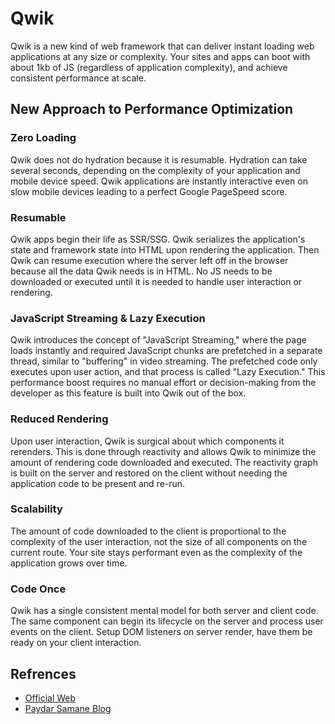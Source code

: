 # Qwik
Qwik is a new kind of web framework that can deliver instant loading web applications at any size or complexity. Your sites and apps can boot with about 1kb of JS (regardless of application complexity), and achieve consistent performance at scale.

## New Approach to Performance Optimization

### Zero Loading

Qwik does not do hydration because it is resumable. Hydration can take several seconds, depending on the complexity of your application and mobile device speed. Qwik applications are instantly interactive even on slow mobile devices leading to a perfect Google PageSpeed score.


### Resumable

Qwik apps begin their life as SSR/SSG. Qwik serializes the application's state and framework state into HTML upon rendering the application. Then Qwik can resume execution where the server left off in the browser because all the data Qwik needs is in HTML. No JS needs to be downloaded or executed until it is needed to handle user interaction or rendering.


### JavaScript Streaming & Lazy Execution

Qwik introduces the concept of "JavaScript Streaming," where the page loads instantly and required JavaScript chunks are prefetched in a separate thread, similar to "buffering" in video streaming. The prefetched code only executes upon user action, and that process is called "Lazy Execution." This performance boost requires no manual effort or decision-making from the developer as this feature is built into Qwik out of the box.


### Reduced Rendering

Upon user interaction, Qwik is surgical about which components it rerenders. This is done through reactivity and allows Qwik to minimize the amount of rendering code downloaded and executed. The reactivity graph is built on the server and restored on the client without needing the application code to be present and re-run.


### Scalability

The amount of code downloaded to the client is proportional to the complexity of the user interaction, not the size of all components on the current route. Your site stays performant even as the complexity of the application grows over time.

### Code Once

Qwik has a single consistent mental model for both server and client code. The same component can begin its lifecycle on the server and process user events on the client. Setup DOM listeners on server render, have them be ready on your client interaction.﻿



## Refrences

- [Official Web](https://qwik.builder.io/)
- [Paydar Samane Blog](https://blog.paydarsamane.com/post/qwik-builder-io)
